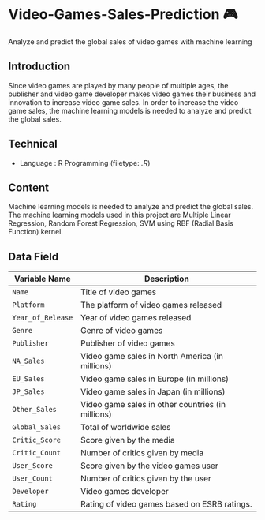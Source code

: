 # Video-Games-Sales-Prediction :video_game:
Analyze and predict the global sales of video games with machine learning

## Introduction
Since video games are played by many people of multiple ages, the publisher and video game developer makes video games their business and innovation to increase video game sales. In order to increase the video game sales, the machine learning models is needed to analyze and predict the global sales.

## Technical 
- Language : R Programming (filetype: *.R*)  

## Content 
Machine learning models is needed to analyze and predict the global sales. The machine learning models used in this project are Multiple Linear Regression, Random Forest Regression, SVM using RBF (Radial Basis Function) kernel.

## Data Field


| Variable Name | Description |
| --- | --- |
| `Name` | Title of video games |
| `Platform` | The platform of video games released |
| `Year_of_Release` | Year of video games released |
| `Genre` | Genre of video games |
| `Publisher` | Publisher of video games |
| `NA_Sales` | Video game sales in North America (in millions) |
| `EU_Sales` | Video game sales in Europe (in millions) |
| `JP_Sales` | Video game sales in Japan (in millions) |
| `Other_Sales` | Video game sales in other countries (in millions) |
| `Global_Sales` | Total of worldwide sales |
| `Critic_Score` | Score given by the media |
| `Critic_Count` | Number of critics given by media |
| `User_Score` | Score given by the video games user |
| `User_Count` | Number of critics given by the user |
| `Developer` | Video games developer |
| `Rating` | Rating of video games based on ESRB ratings. |
